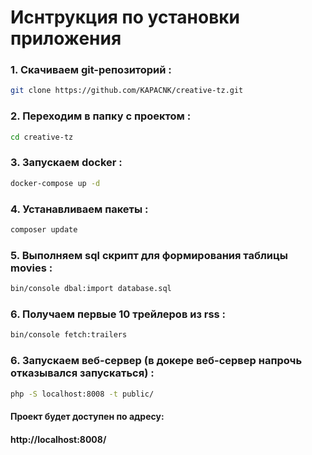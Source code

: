 Иснтрукция по установки приложения
=====================================
### 1. Скачиваем git-репозиторий :
```sh
git clone https://github.com/KAPACNK/creative-tz.git
```

### 2. Переходим в папку с проектом :
```sh
cd creative-tz
```

### 3. Запускаем docker :
```sh
docker-compose up -d 
```

### 4. Устанавливаем пакеты :
```sh
composer update
```

### 5. Выполняем sql скрипт для формирования таблицы movies :
```sh
bin/console dbal:import database.sql
```

### 6. Получаем первые 10 трейлеров из rss :
```sh
bin/console fetch:trailers
```

### 6. Запускаем веб-сервер (в докере веб-сервер напрочь отказывался запускаться) :
```sh
php -S localhost:8008 -t public/
```

#### Проект будет доступен по адресу:
#### http://localhost:8008/


